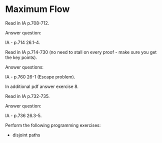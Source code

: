 # Maximum Flow

Read in IA p.708-712.

Answer question:

IA - p.714 26.1-4.


Read in IA p.714-730 (no need to stall on every proof - make sure you get the key points).

Answer questions:

IA - p.760 26-1 (Escape problem).

In additional pdf answer exercise 8.


Read in IA p.732-735.

Answer question:

IA - p.736 26.3-5.


Perform the following programming exercises:

- disjoint paths
